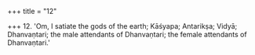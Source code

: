 +++
title = "12"

+++
12. 'Om, I satiate the gods of the earth; Kāśyapa; Antarikṣa; Vidyā; Dhanvaṇtari; the male attendants of Dhanvaṇtari; the female attendants of Dhanvaṇtari.'
